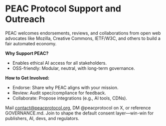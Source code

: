 # PEAC Protocol Support and Outreach

PEAC welcomes endorsements, reviews, and collaborations from open web advocates like Mozilla, Creative Commons, IETF/W3C, and others to build a fair automated economy.

**Why Support PEAC?**
- Enables ethical AI access for all stakeholders.
- OSS-friendly: Modular, neutral, with long-term governance.

**How to Get Involved:**
- Endorse: Share why PEAC aligns with your mission.
- Review: Audit spec/compliance for feedback.
- Collaborate: Propose integrations (e.g., AI tools, CDNs).

Mail contact@peacprotocol.org, DM @peacprotocol on X, or reference GOVERNANCE.md. Join to shape the default consent layer—win-win for publishers, AI, devs, and regulators.
